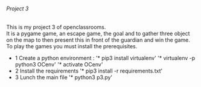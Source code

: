 ###### Project 3
This is my project 3 of openclassrooms.  
It is a pygame game, an escape game, the goal and to gather three object on the map to then present this in front of the guardian and win the game.  
To play the games you must install the prerequisites.  
* 1 Create a python environment :
'* pip3 install virtualenv'
'* virtualenv -p python3 OCenv'
'* activate OCenv'
* 2 Install the requirements
'* pip3 install -r requirements.txt'
* 3 Lunch the main file
'* python3 p3.py'
